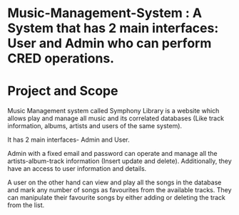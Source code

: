 # Music-Management-System : A System that has 2 main interfaces: User and Admin who can perform CRED operations.

# Project and Scope

Music Management system called Symphony Library is a website which allows play and manage all music and its correlated databases (Like track information, albums, artists and users of the same system).

It has 2 main interfaces- Admin and User.

Admin with a fixed email and password can operate and manage all the artists-album-track information (Insert update and delete). Additionally, they have an access to user information and details.

A user on the other hand can view and play all the songs in the database and mark any number of songs as favourites from the available tracks. They can manipulate their favourite songs by either adding or deleting the track from the list.
